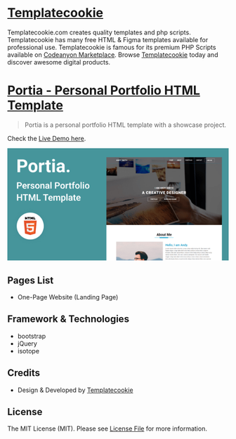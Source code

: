 # [Templatecookie](https://templatecookie.com)
Templatecookie.com creates quality templates and php scripts. Templatecookie has many free HTML & Figma templates available for professional use. Templatecookie is famous for its premium PHP Scripts available on [Codeanyon Marketplace](https://codecanyon.net/user/templatecookie). Browse [Templatecookie](https://templatecookie.com) today and discover awesome digital products.

# [Portia - Personal Portfolio HTML Template](https://www.templatecookie.com/products)

> Portia is a personal portfolio HTML template with a showcase project.

Check the [Live Demo here](https://portia-personal-portfolio.netlify.app/).

![](screenshot.png)

## Pages List
- One-Page Website (Landing Page)


## Framework & Technologies
- bootstrap
- jQuery
- isotope

## Credits
- Design & Developed by [Templatecookie](https://templatecookie.com)

## License
The MIT License (MIT). Please see [License File](LICENSE.md) for more information.

